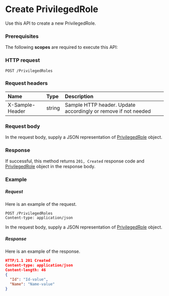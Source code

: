 # Create PrivilegedRole

Use this API to create a new PrivilegedRole.
### Prerequisites
The following **scopes** are required to execute this API: 
### HTTP request
<!-- { "blockType": "ignored" } -->
```http
POST /PrivilegedRoles

```
### Request headers
| Name       | Type | Description|
|:---------------|:--------|:----------|
| X-Sample-Header  | string  | Sample HTTP header. Update accordingly or remove if not needed|

### Request body
In the request body, supply a JSON representation of [PrivilegedRole](../resources/privilegedrole.md) object.


### Response
If successful, this method returns `201, Created` response code and [PrivilegedRole](../resources/privilegedrole.md) object in the response body.

### Example
##### Request
Here is an example of the request.
<!-- {
  "blockType": "request",
  "name": "create_privilegedrole_from_privilegedroles"
}-->
```http
POST /PrivilegedRoles
Content-type: application/json
```
In the request body, supply a JSON representation of [PrivilegedRole](../resources/privilegedrole.md) object.
##### Response
Here is an example of the response.
<!-- {
  "blockType": "response",
  "truncated": false,
  "@odata.type": "privilegedrole"
} -->
```json
HTTP/1.1 201 Created
Content-type: application/json
Content-length: 46
{
  "Id": "Id-value",
  "Name": "Name-value"
}
```

<!-- uuid: 1385164a-373c-403c-988d-c4a88e20134b
2015-10-16 10:08:02 UTC -->
<!-- {
  "type": "#page.annotation",
  "description": "Create PrivilegedRole",
  "keywords": "",
  "section": "documentation",
  "tocPath": ""
}-->